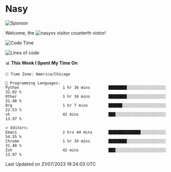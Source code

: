 # Nasy

<!--
<p align="center">
<img height="200" src="https://github-readme-stats.vercel.app/api?username=nasyxx&count_private=true&show_icons=true&theme=dracula&include_all_commits=true"/>
<img height="200" src="https://github-readme-stats.vercel.app/api/top-langs/?username=nasyxx&theme=dracula&hide=html,jupyter+notebook&count_private=true&show_icons=true"/>
</p>

  
----------------
-->

![Sponsor](https://img.shields.io/static/v1.svg?label=Sponsor&message=%E2%9D%A4&logo=GitHub&style=flat&color=pink)
 
Welcome, the ![nasyxx visitor counter](https://count.getloli.com/get/@nasyxx?theme=rule34)th vistor!
 
<!--START_SECTION:waka-->
![Code Time](http://img.shields.io/badge/Code%20Time-3%2C602%20hrs%2038%20mins-blue)

![Lines of code](https://img.shields.io/badge/From%20Hello%20World%20I%27ve%20Written-6.3%20million%20lines%20of%20code-blue)

📊 **This Week I Spent My Time On** 

```text
🕑︎ Time Zone: America/Chicago

💬 Programming Languages: 
Python                   1 hr 36 mins        ████████░░░░░░░░░░░░░░░░░   32.02 % 
Other                    1 hr 34 mins        ████████░░░░░░░░░░░░░░░░░   31.48 % 
Org                      1 hr 7 mins         ██████░░░░░░░░░░░░░░░░░░░   22.53 % 
sh                       42 mins             ███░░░░░░░░░░░░░░░░░░░░░░   13.97 % 

🔥 Editors: 
Emacs                    2 hrs 44 mins       ██████████████░░░░░░░░░░░   54.55 % 
Chrome                   1 hr 34 mins        ████████░░░░░░░░░░░░░░░░░   31.48 % 
Zsh                      42 mins             ███░░░░░░░░░░░░░░░░░░░░░░   13.97 % 
```


 Last Updated on 21/07/2023 19:24:03 UTC
<!--END_SECTION:waka-->

<!-- ![visitors](https://visitor-badge.laobi.icu/badge?page_id=nasyxx.nasyxx) -->
